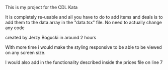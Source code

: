 This is my project for the CDL Kata

It is completely re-usable and all you have to do to add items and deals is to add them to the data array in the "data.tsx" file. No need to actually change any code

created by Jerzy Bogucki in around 2 hours

With more time i would make the styling responsive to be able to be viewed on any screen size.

I would also add in the functionality described inside the prices file on line 7
